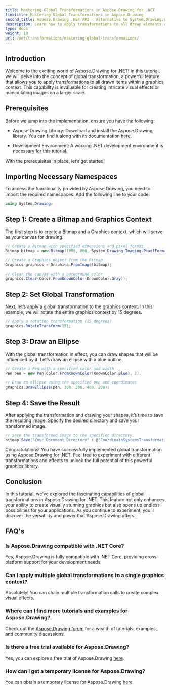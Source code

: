 ```yaml
---
title: Mastering Global Transformations in Aspose.Drawing for .NET
linktitle: Mastering Global Transformations in Aspose.Drawing
second_title: Aspose.Drawing .NET API - Alternative to System.Drawing.Common
description: Learn how to apply transformations to all drawn elements within a graphics context, enabling you to create captivating visual effects and efficiently manipulate images.
type: docs
weight: 10
url: /net/transformations/mastering-global-transformations/
---
```

## Introduction

Welcome to the exciting world of Aspose.Drawing for .NET! In this tutorial, we will delve into the concept of global transformation, a powerful feature that allows you to apply transformations to all drawn items within a graphics context. This capability is invaluable for creating intricate visual effects or manipulating images on a larger scale.

## Prerequisites

Before we jump into the implementation, ensure you have the following:

- Aspose.Drawing Library: Download and install the Aspose.Drawing library. You can find it along with its documentation [here](https://reference.aspose.com/drawing/net/).
  
- Development Environment: A working .NET development environment is necessary for this tutorial.

With the prerequisites in place, let’s get started!

## Importing Necessary Namespaces

To access the functionality provided by Aspose.Drawing, you need to import the required namespaces. Add the following line to your code:

```csharp
using System.Drawing;
```

## Step 1: Create a Bitmap and Graphics Context

The first step is to create a Bitmap and a Graphics context, which will serve as your canvas for drawing.

```csharp
// Create a Bitmap with specified dimensions and pixel format
Bitmap bitmap = new Bitmap(1000, 800, System.Drawing.Imaging.PixelFormat.Format32bppPArgb);

// Create a Graphics object from the Bitmap
Graphics graphics = Graphics.FromImage(bitmap);

// Clear the canvas with a background color
graphics.Clear(Color.FromKnownColor(KnownColor.Gray));
```

## Step 2: Set Global Transformation

Next, let’s apply a global transformation to the graphics context. In this example, we will rotate the entire graphics context by 15 degrees.

```csharp
// Apply a rotation transformation (15 degrees)
graphics.RotateTransform(15);
```

## Step 3: Draw an Ellipse

With the global transformation in effect, you can draw shapes that will be influenced by it. Let’s draw an ellipse with a blue outline.

```csharp
// Create a Pen with a specified color and width
Pen pen = new Pen(Color.FromKnownColor(KnownColor.Blue), 2);

// Draw an ellipse using the specified pen and coordinates
graphics.DrawEllipse(pen, 300, 300, 400, 200);
```

## Step 4: Save the Result

After applying the transformation and drawing your shapes, it’s time to save the resulting image. Specify the desired directory and save your transformed image.

```csharp
// Save the transformed image to the specified directory
bitmap.Save("Your Document Directory" + @"CoordinateSystemsTransformations\GlobalTransformation_out.png");
```

Congratulations! You have successfully implemented global transformation using Aspose.Drawing for .NET. Feel free to experiment with different transformations and effects to unlock the full potential of this powerful graphics library.

## Conclusion

In this tutorial, we've explored the fascinating capabilities of global transformations in Aspose.Drawing for .NET. This feature not only enhances your ability to create visually stunning graphics but also opens up endless possibilities for your applications. As you continue to experiment, you’ll discover the versatility and power that Aspose.Drawing offers.

## FAQ's

### Is Aspose.Drawing compatible with .NET Core?

Yes, Aspose.Drawing is fully compatible with .NET Core, providing cross-platform support for your development needs.

### Can I apply multiple global transformations to a single graphics context?

Absolutely! You can chain multiple transformation calls to create complex visual effects.

### Where can I find more tutorials and examples for Aspose.Drawing?

Check out the [Aspose.Drawing forum](https://forum.aspose.com/c/diagram/17) for a wealth of tutorials, examples, and community discussions.

### Is there a free trial available for Aspose.Drawing?

Yes, you can explore a free trial of Aspose.Drawing [here](https://releases.aspose.com/).

### How can I get a temporary license for Aspose.Drawing?

You can obtain a temporary license for Aspose.Drawing [here](https://purchase.aspose.com/temporary-license/).

